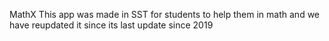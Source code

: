 MathX
This app was made in SST for students to help them in math and we have reupdated it since its last update since 2019
